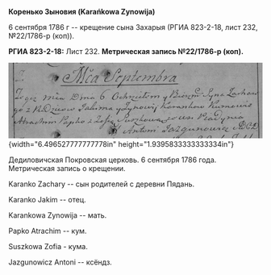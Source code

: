 **Коренько Зыновия (Karańkowa Zynowija)**

6 сентября 1786 г -- крещение сына Захарыя (РГИА 823-2-18, лист 232,
№22/1786-р (коп)).

**РГИА 823-2-18:** Лист 232. **Метрическая запись №22/1786-р (коп).**

![](./media/671bba78010877b610f23a7b50458fb740cad9a5.png){width="6.496527777777778in"
height="1.9395833333333334in"}

Дедиловичская Покровская церковь. 6 сентября 1786 года. Метрическая
запись о крещении.

Karanko Zachary -- сын родителей с деревни Пядань.

Karanko Jakim -- отец.

Karankowa Zynowija -- мать.

Papko Atrachim -- кум.

Suszkowa Zofia - кума.

Jazgunowicz Antoni -- ксёндз.
